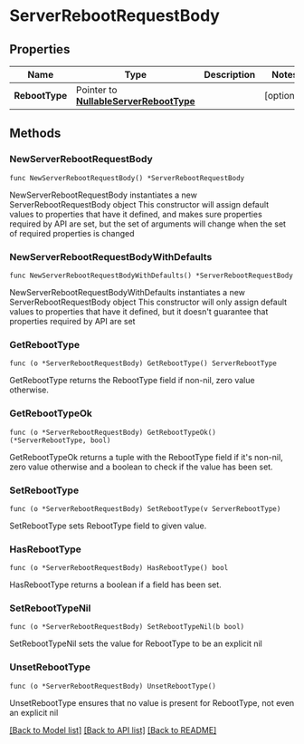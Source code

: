 # ServerRebootRequestBody

## Properties

Name | Type | Description | Notes
------------ | ------------- | ------------- | -------------
**RebootType** | Pointer to [**NullableServerRebootType**](ServerRebootType.md) |  | [optional] 

## Methods

### NewServerRebootRequestBody

`func NewServerRebootRequestBody() *ServerRebootRequestBody`

NewServerRebootRequestBody instantiates a new ServerRebootRequestBody object
This constructor will assign default values to properties that have it defined,
and makes sure properties required by API are set, but the set of arguments
will change when the set of required properties is changed

### NewServerRebootRequestBodyWithDefaults

`func NewServerRebootRequestBodyWithDefaults() *ServerRebootRequestBody`

NewServerRebootRequestBodyWithDefaults instantiates a new ServerRebootRequestBody object
This constructor will only assign default values to properties that have it defined,
but it doesn't guarantee that properties required by API are set

### GetRebootType

`func (o *ServerRebootRequestBody) GetRebootType() ServerRebootType`

GetRebootType returns the RebootType field if non-nil, zero value otherwise.

### GetRebootTypeOk

`func (o *ServerRebootRequestBody) GetRebootTypeOk() (*ServerRebootType, bool)`

GetRebootTypeOk returns a tuple with the RebootType field if it's non-nil, zero value otherwise
and a boolean to check if the value has been set.

### SetRebootType

`func (o *ServerRebootRequestBody) SetRebootType(v ServerRebootType)`

SetRebootType sets RebootType field to given value.

### HasRebootType

`func (o *ServerRebootRequestBody) HasRebootType() bool`

HasRebootType returns a boolean if a field has been set.

### SetRebootTypeNil

`func (o *ServerRebootRequestBody) SetRebootTypeNil(b bool)`

 SetRebootTypeNil sets the value for RebootType to be an explicit nil

### UnsetRebootType
`func (o *ServerRebootRequestBody) UnsetRebootType()`

UnsetRebootType ensures that no value is present for RebootType, not even an explicit nil

[[Back to Model list]](../README.md#documentation-for-models) [[Back to API list]](../README.md#documentation-for-api-endpoints) [[Back to README]](../README.md)


